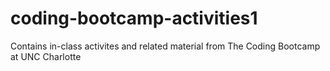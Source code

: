 # coding-bootcamp-activities1

Contains in-class activites and related material from The Coding Bootcamp at UNC Charlotte